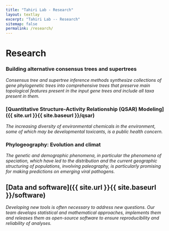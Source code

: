 ```yaml
---
title: "Tahiri Lab - Research"
layout: textlay
excerpt: "Tahiri Lab -- Research"
sitemap: false
permalink: /research/
---
```


# Research 

### Building alternative consensus trees and supertrees

*Consensus tree and supertree inference methods synthesize collections of gene phylogenetic trees into comprehensive trees that preserve main topological features present in the input gene trees and include all taxa present in them.*
   
<!-- Consensus tree and supertree inference methods synthesize collections of gene phylogenetic trees into comprehensive trees that preserve main topological features present in the input gene trees and include all taxa present in them. We introduced a new systematic method for inferring multiple alternative consensus trees and supertrees from a given set of phylogenetic trees, which can be defined either on the same set of taxa (case of multiple consensus trees) or on different sets of taxa with incomplete taxon overlap (case of multiple super-trees). The inferred alternative consensus trees and supertrees represent the most important evolutionary patterns characterizing a given set of gene phylogenies and are usually much better resolved than a single consensus tree or supertree inferred by traditional methods. Thus, a multiple consensus tree or supertree inference approach has the potential to build supertrees that retain much more plausible information from the input gene trees. A single consensus tree or supertree could be an appropriate representation of a given set of gene trees only if all of them, or a large majority of them, follow the same evolutionary patterns. The presented method allows one to identify ensembles of genes that underwent similar hor-izontal gene transfer, hybridization and intragenic/intergenic recombination events, or those that were affected by similar ancient duplication events during their evolution. -->

<!--<img src="{{ site.url }}{{ site.baseurl }}/images/pubpic/COVID19.png" class="img-responsive" width="100%" style="float: center" />
<div style="text-align: right">
  Source : Tahiri, Fichet, and Makarenkov (2021) <br>
</div> -->


### [Quantitative Structure-Activity Relationship (QSAR) Modeling]({{ site.url }}{{ site.baseurl }}/qsar)

*The increasing diversity of environmental chemicals in the environment, some of which may be developmental toxicants, is a public health concern.*
<!--The increasing diversity of environmental chemicals in the environment, some of which may be developmental toxicants, is a public health concern. The aim of this work was to contribute to the development of rapid and effective methods to assess prenatal exposure. Quantitative structure-activity relationships (QSAR) modeling has emerged as a promising method in the development of a predictive model for the placental transfer of contaminants. Fetal to maternal plasma or serum concentration ratios for 105 chemicals were extracted from the literature, and 214 molecular descriptors were generated for each of these chemicals. Ten predictive models were built using Molecular Operating Environment (MOE) software, and the Python and R programming languages. Training and test datasets were used, respectively, to build and validate the models. The Applicability Domain Tool v1.0 was used to determine the applicability domain. The models developed with the partial least squares regression method in MOE and SuperLearner in R, showed the best precision and predictivity, with internal coefficients of determination (R<sup>2</sup>) of 0.88 and 0.82, cross-validated R<sup>2</sup><sub>s</sub> of 0.72 and 0.57, and external R<sup>2</sup><sub>s</sub> of 0.73 and 0.74, respectively. The inclusion of all test chemicals by the domain of applicability demonstrated the reliability and relevance of the model predictions. The results obtained demonstrate that QSAR modeling can help quantify placental transfer of environmental chemicals. -->

<!--<img src="{{ site.url }}{{ site.baseurl }}/images/pubpic/pipelineQSAR.png" class="img-responsive" width="100%" style="float: center" />
<div style="text-align: right">
  Source : Lévêque<sup>\#</sup>, Tahiri<sup>\#</sup>, Goldsmith, and Verner (2021) <br>
  <sup>\#</sup>Contributed equally
</div>-->


### Phylogeography: Evolution and climat
*The genetic and demographic phenomena, in particular the phenomena of speciation, which have led to the distribution and the current geographic structuring of populations, involving paleography, is particularly promising for making predictions on emerging viral pathogens.*


## [Data and software]({{ site.url }}{{ site.baseurl }}/software)
*Developing new tools is often necessary to address new questions. Our team develops statistical and mathematical approaches, implements them and releases them as open-source software to ensure reproducibility and reliability of analyses.*


<!--
### Intelligent shopping list
*A grocery list is an integral part of the shopping experience of many consumers. Several mobile retail studies of grocery apps indicate that potential customers place the highest priority on features that help them to create and manage personalized shopping lists.*
-->

<!--### ... and more.-->
